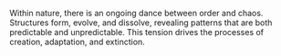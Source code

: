 
Within nature, there is an ongoing dance between order and chaos. Structures form, evolve, and dissolve, revealing patterns that are both predictable and unpredictable. This tension drives the processes of creation, adaptation, and extinction.

